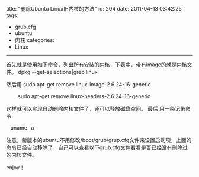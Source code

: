 title: "删除Ubuntu Linux旧内核的方法"
id: 204
date: 2011-04-13 03:42:25
tags: 
- grub.cfg
- ubuntu
- 内核
categories: 
- Linux
---

首先就是使用如下命令，列出所有安装的内核，下表中，带有image的就是内核文件。
dpkg --get-selections|grep linux

然后用
 sudo apt-get remove linux-image-2.6.24-16-generic

&nbsp; &nbsp; &nbsp; &nbsp; sudo apt-get remove linux-headers-2.6.24-16-generic

这样就可以实现自动删除内核文件了，还可以释放磁盘空间。
最后 用一条记录命令

&nbsp;&nbsp; uname -a

注意，新版本的ubuntu不用修改/boot/grub/grup.cfg文件来设置启动项，上面的命令已经自动移除了，自己可以查看以下grub.cfg文件看看是否已经没有删除过的内核文件。

enjoy！
